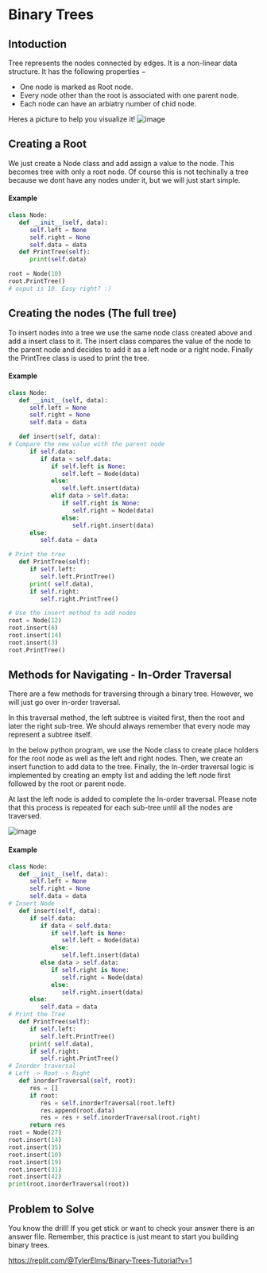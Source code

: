 # Binary Trees 

## Intoduction 

Tree represents the nodes connected by edges. It is a non-linear data structure. It has the following properties −
* One node is marked as Root node.
* Every node other than the root is associated with one parent node.
* Each node can have an arbiatry number of chid node.

Heres a picture to help you visualize it!
![image](https://user-images.githubusercontent.com/84347788/179647162-2a4c44b1-2232-4140-aef4-e161b5470ff6.png)

## Creating a Root 

We just create a Node class and add assign a value to the node. This becomes tree with only a root node. Of course this is not techinally a tree because we dont have any nodes under it, but we will just start simple. 

#### Example 

``` python
class Node:
   def __init__(self, data):
      self.left = None
      self.right = None
      self.data = data
   def PrintTree(self):
      print(self.data)

root = Node(10)
root.PrintTree()
# ouput is 10. Easy right? :)
```

## Creating the nodes (The full tree)

To insert nodes into a tree we use the same node class created above and add a insert class to it. The insert class compares the value of the node to the parent node and decides to add it as a left node or a right node. Finally the PrintTree class is used to print the tree.

#### Example 

``` python 
class Node:
   def __init__(self, data):
      self.left = None
      self.right = None
      self.data = data

   def insert(self, data):
# Compare the new value with the parent node
      if self.data:
         if data < self.data:
            if self.left is None:
               self.left = Node(data)
            else:
               self.left.insert(data)
            elif data > self.data:
               if self.right is None:
                  self.right = Node(data)
               else:
                  self.right.insert(data)
      else:
         self.data = data

# Print the tree
   def PrintTree(self):
      if self.left:
         self.left.PrintTree()
      print( self.data),
      if self.right:
         self.right.PrintTree()

# Use the insert method to add nodes
root = Node(12)
root.insert(6)
root.insert(14)
root.insert(3)
root.PrintTree()
```

## Methods for Navigating - In-Order Traversal

There are a few methods for traversing through a binary tree. However, we will just go over in-order traversal.  

In this traversal method, the left subtree is visited first, then the root and later the right sub-tree. We should always remember that every node may represent a subtree itself.

In the below python program, we use the Node class to create place holders for the root node as well as the left and right nodes. Then, we create an insert function to add data to the tree. Finally, the In-order traversal logic is implemented by creating an empty list and adding the left node first followed by the root or parent node.

At last the left node is added to complete the In-order traversal. Please note that this process is repeated for each sub-tree until all the nodes are traversed.

![image](https://user-images.githubusercontent.com/84347788/179649464-9fb38a5e-4932-496a-809d-86e525710b5f.png)


#### Example 

``` python 
class Node:
   def __init__(self, data):
      self.left = None
      self.right = None
      self.data = data
# Insert Node
   def insert(self, data):
      if self.data:
         if data < self.data:
            if self.left is None:
               self.left = Node(data)
            else:
               self.left.insert(data)
         else data > self.data:
            if self.right is None:
               self.right = Node(data)
            else:
               self.right.insert(data)
      else:
         self.data = data
# Print the Tree
   def PrintTree(self):
      if self.left:
         self.left.PrintTree()
      print( self.data),
      if self.right:
         self.right.PrintTree()
# Inorder traversal
# Left -> Root -> Right
   def inorderTraversal(self, root):
      res = []
      if root:
         res = self.inorderTraversal(root.left)
         res.append(root.data)
         res = res + self.inorderTraversal(root.right)
      return res
root = Node(27)
root.insert(14)
root.insert(35)
root.insert(10)
root.insert(19)
root.insert(31)
root.insert(42)
print(root.inorderTraversal(root)) 

```

## Problem to Solve 
You know the drill! If you get stick or want to check your answer there is an answer file. Remember, this practice is just meant to start you building binary trees.

https://replit.com/@TylerElms/Binary-Trees-Tutorial?v=1


